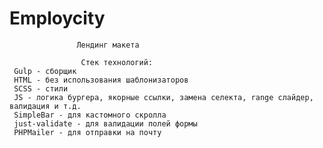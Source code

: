 # Employcity


                   Лендинг макета
     
                    Стек технологий: 
     Gulp - сборщик
     HTML - без использования шаблонизаторов
     SCSS - стили
     JS - логика бургера, якорные ссылки, замена селекта, range слайдер, валидация и т.д.
     SimpleBar - для кастомного скролла
     just-validate - для валидации полей формы
     PHPMailer - для отправки на почту
